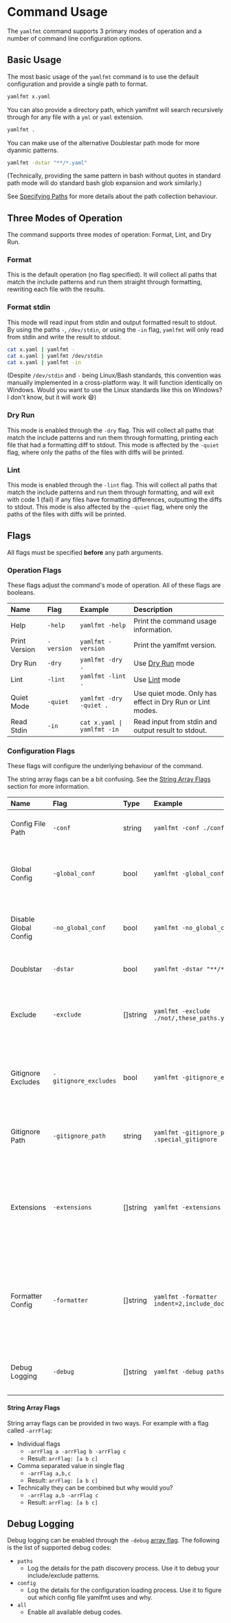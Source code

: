 # Command Usage

The `yamlfmt` command supports 3 primary modes of operation and a number of command line configuration options.

## Basic Usage

The most basic usage of the `yamlfmt` command is to use the default configuration and provide a single path to format.

```bash
yamlfmt x.yaml
```

You can also provide a directory path, which yamlfmt will search recursively through for any file with a `yml` or `yaml` extension.

```bash
yamlfmt .
```

You can make use of the alternative Doublestar path mode for more dyanmic patterns.

```bash
yamlfmt -dstar "**/*.yaml"
```
(Technically, providing the same pattern in bash without quotes in standard path mode will do standard bash glob expansion and work similarly.)

See [Specifying Paths](./paths.md) for more details about the path collection behaviour.

## Three Modes of Operation

The command supports three modes of operation: Format, Lint, and Dry Run.

### Format

This is the default operation (no flag specified). It will collect all paths that match the include patterns and run them straight through formatting, rewriting each file with the results.

### Format stdin

This mode will read input from stdin and output formatted result to stdout. By using the paths `-`, `/dev/stdin`, or using the `-in` flag, `yamlfmt` will only read from stdin and write the result to stdout.
```bash
cat x.yaml | yamlfmt -
cat x.yaml | yamlfmt /dev/stdin
cat x.yaml | yamlfmt -in
```
(Despite `/dev/stdin` and `-` being Linux/Bash standards, this convention was manually implemented in a cross-platform way. It will function identically on Windows. Would you want to use the Linux standards like this on Windows? I don't know, but it will work :smile:)

### Dry Run

This mode is enabled through the `-dry` flag. This will collect all paths that match the include patterns and run them through formatting, printing each file that had a formatting diff to stdout. This mode is affected by the `-quiet` flag, where only the paths of the files with diffs will be printed.

### Lint

This mode is enabled through the `-lint` flag. This will collect all paths that match the include patterns and run them through formatting, and will exit with code 1 (fail) if any files have formatting differences, outputting the diffs to stdout. This mode is also affected by the `-quiet` flag, where only the paths of the files with diffs will be printed.

## Flags

All flags must be specified **before** any path arguments.

### Operation Flags

These flags adjust the command's mode of operation. All of these flags are booleans.

| Name          | Flag       | Example                     | Description                                               |
| :------------ | :--------- | :-------------------------- | :-------------------------------------------------------- |
| Help          | `-help`    | `yamlfmt -help`             | Print the command usage information.                      |
| Print Version | `-version` | `yamlfmt -version`          | Print the yamlfmt version.                                |
| Dry Run       | `-dry`     | `yamlfmt -dry .`            | Use [Dry Run](#dry-run) mode                              |
| Lint          | `-lint`    | `yamlfmt -lint .`           | Use [Lint](#lint) mode                                    |
| Quiet Mode    | `-quiet`   | `yamlfmt -dry -quiet .`     | Use quiet mode. Only has effect in Dry Run or Lint modes. |
| Read Stdin    | `-in`      | `cat x.yaml \| yamlfmt -in` | Read input from stdin and output result to stdout.        |

### Configuration Flags

These flags will configure the underlying behaviour of the command.

The string array flags can be a bit confusing. See the [String Array Flags](#string-array-flags) section for more information.

| Name                  | Flag          | Type     | Example                                                   | Description |
|:----------------------|:--------------|:---------|:----------------------------------------------------------|:------------|
| Config File Path      | `-conf`               | string   | `yamlfmt -conf ./config/.yamlfmt`                         | Specify a path to read a [configuration file](./config-file.md) from. |
| Global Config         | `-global_conf`        | bool     | `yamlfmt -global_conf`                                    | Force yamlfmt to use the configuration file from the system config directory. |
| Disable Global Config | `-no_global_conf`     | bool     | `yamlfmt -no_global_conf`                                 | Disable looking for the configuration file from the system config directory. |
| Doublstar             | `-dstar`              | bool     | `yamlfmt -dstar "**/*.yaml"`                              | Enable [Doublstar](./paths.md#doublestar) path collection mode. |
| Exclude               | `-exclude`            | []string | `yamlfmt -exclude ./not/,these_paths.yaml`                | Patterns to exclude from path collection. These add to exclude patterns specified in the [config file](./config-file.md) |
| Gitignore Excludes    | `-gitignore_excludes` | bool     | `yamlfmt -gitignore_excludes`                             | Use a gitignore file to exclude paths. This is in addition to specified exclude patterns. |
| Gitignore Path        | `-gitignore_path`     | string   | `yamlfmt -gitignore_path .special_gitignore`              | Specify a path to a gitignore file to use. Defaults to `.gitignore` (in working directory). |
| Extensions            | `-extensions`         | []string | `yamlfmt -extensions yaml,yml`                            | Extensions to use in standard path collection. Has no effect in Doublestar mode. These add to extensions specified in the [config file](./config-file.md)
| Formatter Config      | `-formatter`          | []string | `yamlfmt -formatter indent=2,include_document_start=true` | Provide configuration values for the formatter. See [Formatter Configuration Options](./config-file.md#basic-formatter) for options. Each field is specified as `configkey=value`. |
| Debug Logging         | `-debug`              | []string | `yamlfmt -debug paths,config`                             | Enable debug logging. See [Debug Logging](#debug-logging) for more information. |

#### String Array Flags

String array flags can be provided in two ways. For example with a flag called `-arrFlag`:

* Individual flags
    - `-arrFlag a -arrFlag b -arrFlag c`
    - Result: `arrFlag: [a b c]`
* Comma separated value in single flag
    - `-arrFlag a,b,c`
    - Result: `arrFlag: [a b c]`
* Technically they can be combined but why would you?
    - `-arrFlag a,b -arrFlag c`
    - Result: `arrFlag: [a b c]`

## Debug Logging

Debug logging can be enabled through the `-debug` [array flag](#string-array-flags). The following is the list of supported debug codes:
* `paths`
    - Log the details for the path discovery process. Use it to debug your include/exclude patterns.
* `config`
    - Log the details for the configuration loading process. Use it to figure out which config file yamlfmt uses and why.
* `all`
    - Enable all available debug codes.
